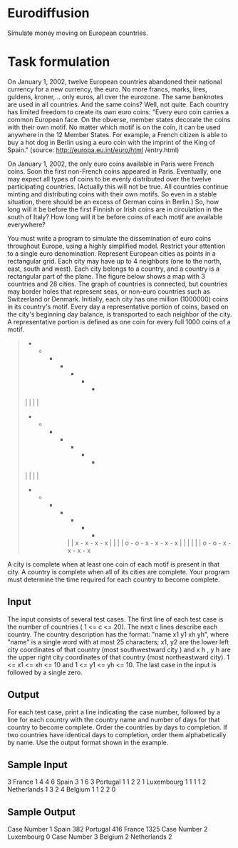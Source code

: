 # Eurodiffusion
Simulate money moving on European countries.

# Task formulation

On January 1, 2002, twelve European countries abandoned their national currency for a new currency, the
euro. No more francs, marks, lires, guldens, kroner,... only euros, all over the eurozone. The same
banknotes are used in all countries. And the same coins? Well, not quite. Each country has limited freedom
to create its own euro coins:
	"Every euro coin carries a common European face. On the obverse, member states decorate the
coins with their own motif. No matter which motif is on the coin, it can be used anywhere in
the 12 Member States. For example, a French citizen is able to buy a hot dog in Berlin using a
euro coin with the imprint of the King of Spain." (source: http://europa.eu.int/euro/html
/entry.html)

On January 1, 2002, the only euro coins available in Paris were French coins. Soon the first non-French
coins appeared in Paris. Eventually, one may expect all types of coins to be evenly distributed over the
twelve participating countries. (Actually this will not be true. All countries continue minting and distributing
coins with their own motifs. So even in a stable situation, there should be an excess of German coins in
Berlin.) So, how long will it be before the first Finnish or Irish coins are in circulation in the south of Italy?
How long will it be before coins of each motif are available everywhere?

You must write a program to simulate the dissemination of euro coins throughout Europe, using a highly
simplified model. Restrict your attention to a single euro denomination. Represent European cities as points
in a rectangular grid. Each city may have up to 4 neighbors (one to the north, east, south and west). Each
city belongs to a country, and a country is a rectangular part of the plane. The figure below shows a map
with 3 countries and 28 cities. The graph of countries is connected, but countries may border holes that
represent seas, or non-euro countries such as Switzerland or Denmark. Initially, each city has one million
(1000000) coins in its country's motif. Every day a representative portion of coins, based on the city's
beginning day balance, is transported to each neighbor of the city. A representative portion is defined as one
coin for every full 1000 coins of a motif.

> * - * - * - *
> |   |   |   |
> * - * - * - *
> |   |   |   |
> * - * - * - *
>         |   |
>         x - x - x - x
>         |   |   |   |
> o - o - x - x - x - x
> |   |   |   |   |   |
> o - o - x - x - x - x

A city is complete when at least one coin of each motif is present in that city. A country is complete when all
of its cities are complete. Your program must determine the time required for each country to become
complete.

## Input
The input consists of several test cases. The first line of each test case is the number of countries ( 1 <= c <= 20).
The next c lines describe each country. The country description has the format: "name x1 y1 xh yh", where
"name" is a single word with at most 25 characters; x1, y2 are the lower left city coordinates of that country
(most southwestward city ) and x h , y h are the upper right city coordinates of that country (most
northeastward city). 1 <= x1 <= xh <= 10 and 1 <= y1 <= yh <= 10.
The last case in the input is followed by a single zero.

## Output
For each test case, print a line indicating the case number, followed by a line for each country with the
country name and number of days for that country to become complete. Order the countries by days to
completion. If two countries have identical days to completion, order them alphabetically by name.
Use the output format shown in the example.

## Sample Input
3
France 1 4 4 6
Spain 3 1 6 3
Portugal 1 1 2 2
1
Luxembourg 1 1 1 1
2
Netherlands 1 3 2 4
Belgium 1 1 2 2
0

## Sample Output
Case Number 1
	Spain 382
	Portugal 416
	France 1325
Case Number 2
	Luxembourg 0
Case Number 3
	Belgium 2
	Netherlands 2

